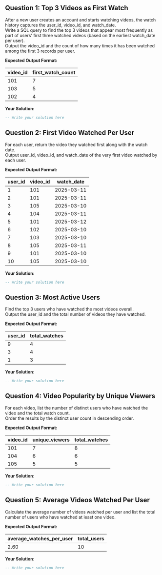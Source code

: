 ## Question 1: Top 3 Videos as First Watch
After a new user creates an account and starts watching videos, the watch history captures the user_id, video_id, and watch_date.  
Write a SQL query to find the top 3 videos that appear most frequently as part of users' first three watched videos (based on the earliest watch_date per user).  
Output the video_id and the count of how many times it has been watched among the first 3 records per user.

**Expected Output Format:**

| video_id | first_watch_count |
| -------- | ----------------- |
| 101      | 7                 |
| 103      | 5                 |
| 102      | 4                 |

**Your Solution:**
```sql
-- Write your solution here
```


## Question 2: First Video Watched Per User
For each user, return the video they watched first along with the watch date.  
Output user_id, video_id, and watch_date of the very first video watched by each user.

**Expected Output Format:**

| user_id | video_id | watch_date |
| ------- | -------- | ---------- |
| 1       | 101      | 2025-03-11 |
| 2       | 101      | 2025-03-11 |
| 3       | 105      | 2025-03-10 |
| 4       | 104      | 2025-03-11 |
| 5       | 101      | 2025-03-12 |
| 6       | 102      | 2025-03-10 |
| 7       | 103      | 2025-03-10 |
| 8       | 105      | 2025-03-11 |
| 9       | 101      | 2025-03-10 |
| 10      | 105      | 2025-03-10 |

**Your Solution:**
```sql
-- Write your solution here
```


## Question 3: Most Active Users
Find the top 3 users who have watched the most videos overall.  
Output the user_id and the total number of videos they have watched.

**Expected Output Format:**

| user_id | total_watches |
| ------- | ------------- |
| 9       | 4             |
| 3       | 4             |
| 1       | 3             |

**Your Solution:**
```sql
-- Write your solution here
```


## Question 4: Video Popularity by Unique Viewers
For each video, list the number of distinct users who have watched the video and the total watch count.  
Order the results by the distinct user count in descending order.

**Expected Output Format:**

| video_id | unique_viewers | total_watches |
| -------- | -------------- | ------------- |
| 101      | 7              | 8             |
| 104      | 6              | 6             |
| 105      | 5              | 5             |

**Your Solution:**
```sql
-- Write your solution here
```


## Question 5: Average Videos Watched Per User
Calculate the average number of videos watched per user and list the total number of users who have watched at least one video.

**Expected Output Format:**

| average_watches_per_user | total_users |
| ------------------------ | ----------- |
| 2.60                      | 10          |

**Your Solution:**
```sql
-- Write your solution here
```